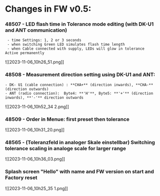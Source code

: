 
# Changes in FW v0.5:

### 48507 - LED flash time in Tolerance mode editing (with DK-U1 and ANT communication)
	 - time Settings: 1, 2 or 3 seconds
	 - when switching Green LED simulates flash time length
	 - when Cable connected with supply, LEDs will glow in tolerance Active permanently

![[2023-11-06_10h26_51.png]]
 <div style="page-break-after: always;"></div>
### 48508 - Measurement direction setting using DK-U1 and ANT:
	- DK- U1 (cable connection) : **CHA+** (direction inwards), **CHA-** (direction outwards)
	- ANT (radio connection):  Byte4: **'H'**, Byte5: **'+'** (direction inwards), **'-'** direction outwards

![[2023-11-06_10h52_34 2.png]]
 
### 48509 - Order in Menue: first preset then tolerance
![[2023-11-06_10h31_20.png]]
 <div style="page-break-after: always;"></div>
### 48565 - (Toleranzfeld in analoger Skale einstellbar) Switching tolerance scaling in analoge scale for larger range 
![[2023-11-06_10h36_03.png]]

### Splash screen "Hello" with name and FW version on start and Factory reset 

![[2023-11-06_10h25_35 1.png]]